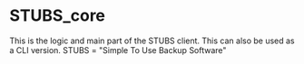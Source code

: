 # STUBS_core
This is the logic and main part of the STUBS client. This can also be used as a CLI version. STUBS = "Simple To Use Backup Software"
